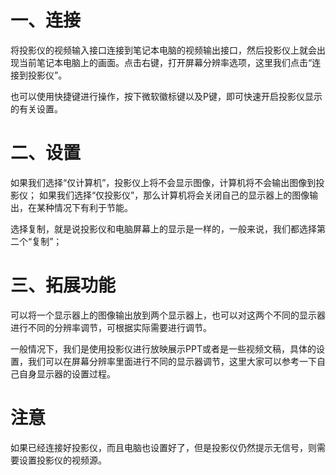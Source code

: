 # 一、连接 #
将投影仪的视频输入接口连接到笔记本电脑的视频输出接口，然后投影仪上就会出现当前笔记本电脑上的画面。点击右键，打开屏幕分辨率选项，这里我们点击“连接到投影仪”。

也可以使用快捷键进行操作，按下微软徽标键以及P键，即可快速开启投影仪显示的有关设置。
# 二、设置 #
如果我们选择“仅计算机”，投影仪上将不会显示图像，计算机将不会输出图像到投影仪；
如果我们选择“仅投影仪”，那么计算机将会关闭自己的显示器上的图像输出，在某种情况下有利于节能。

选择复制，就是说投影仪和电脑屏幕上的显示是一样的，一般来说，我们都选择第二个“复制”；

# 三、拓展功能 #
可以将一个显示器上的图像输出放到两个显示器上，也可以对这两个不同的显示器进行不同的分辨率调节，可根据实际需要进行调节。

一般情况下，我们是使用投影仪进行放映展示PPT或者是一些视频文稿，具体的设置，我们可以在屏幕分辨率里面进行不同的显示器调节，这里大家可以参考一下自己自身显示器的设置过程。
# 注意 #
如果已经连接好投影仪，而且电脑也设置好了，但是投影仪仍然提示无信号，则需要设置投影仪的视频源。